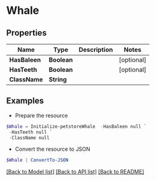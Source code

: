 # Whale
## Properties

Name | Type | Description | Notes
------------ | ------------- | ------------- | -------------
**HasBaleen** | **Boolean** |  | [optional] 
**HasTeeth** | **Boolean** |  | [optional] 
**ClassName** | **String** |  | 

## Examples

- Prepare the resource
```powershell
$Whale = Initialize-petstoreWhale  -HasBaleen null `
 -HasTeeth null `
 -ClassName null
```

- Convert the resource to JSON
```powershell
$Whale | ConvertTo-JSON
```

[[Back to Model list]](../README.md#documentation-for-models) [[Back to API list]](../README.md#documentation-for-api-endpoints) [[Back to README]](../README.md)

